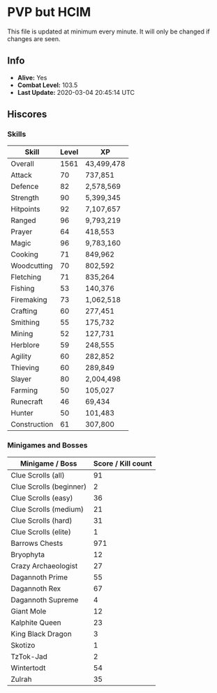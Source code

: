 # PVP but HCIM

This file is updated at minimum every minute. It will only be changed if changes are seen.

## Info

 - **Alive:** Yes
 - **Combat Level:** 103.5
 - **Last Update:** 2020-03-04 20:45:14 UTC

## Hiscores

### Skills

| Skill | Level | XP |
|--|--|--|
| Overall | 1561 | 43,499,478 |
| Attack | 70 | 737,851 |
| Defence | 82 | 2,578,569 |
| Strength | 90 | 5,399,345 |
| Hitpoints | 92 | 7,107,657 |
| Ranged | 96 | 9,793,219 |
| Prayer | 64 | 418,553 |
| Magic | 96 | 9,783,160 |
| Cooking | 71 | 849,962 |
| Woodcutting | 70 | 802,592 |
| Fletching | 71 | 835,264 |
| Fishing | 53 | 140,376 |
| Firemaking | 73 | 1,062,518 |
| Crafting | 60 | 277,451 |
| Smithing | 55 | 175,732 |
| Mining | 52 | 127,731 |
| Herblore | 59 | 248,555 |
| Agility | 60 | 282,852 |
| Thieving | 60 | 289,849 |
| Slayer | 80 | 2,004,498 |
| Farming | 50 | 105,027 |
| Runecraft | 46 | 69,434 |
| Hunter | 50 | 101,483 |
| Construction | 61 | 307,800 |

### Minigames and Bosses

| Minigame / Boss | Score / Kill count |
|--|--|
| Clue Scrolls (all) | 91 |
| Clue Scrolls (beginner) | 2 |
| Clue Scrolls (easy) | 36 |
| Clue Scrolls (medium) | 21 |
| Clue Scrolls (hard) | 31 |
| Clue Scrolls (elite) | 1 |
| Barrows Chests | 971 |
| Bryophyta | 12 |
| Crazy Archaeologist | 27 |
| Dagannoth Prime | 55 |
| Dagannoth Rex | 67 |
| Dagannoth Supreme | 4 |
| Giant Mole | 12 |
| Kalphite Queen | 23 |
| King Black Dragon | 3 |
| Skotizo | 1 |
| TzTok-Jad | 2 |
| Wintertodt | 54 |
| Zulrah | 35 |
